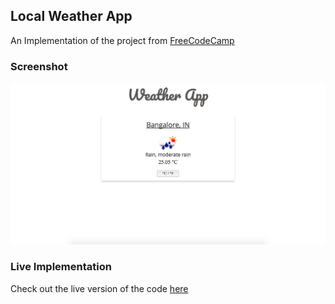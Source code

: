 ## Local Weather App
An Implementation of the project from [FreeCodeCamp](https://www.freecodecamp.org/challenges/show-the-local-weather)

### Screenshot
![ScreenShot of the Local Weather App](/assets/ScreenShot.png)

### Live Implementation
Check out the live version of the code [here](https://local-weather-app-zafar.surge.sh/)
